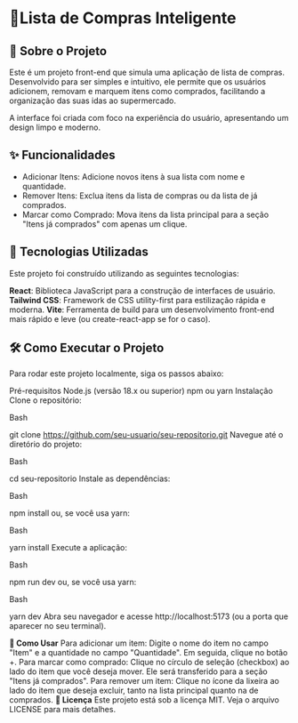 <h1>🛒Lista de Compras Inteligente</h1>
<h2>📝 Sobre o Projeto</h2>
<p>Este é um projeto front-end que simula uma aplicação de lista de compras. Desenvolvido para ser simples e intuitivo, ele permite que os usuários adicionem, removam e marquem itens como comprados, facilitando a organização das suas idas ao supermercado.</p>

<p>A interface foi criada com foco na experiência do usuário, apresentando um design limpo e moderno.</p>

<h2>✨ Funcionalidades</h2>
<ul>
  <li>Adicionar Itens: Adicione novos itens à sua lista com nome e quantidade.</li>
  <li>Remover Itens: Exclua itens da lista de compras ou da lista de já comprados.</li>
  <li>Marcar como Comprado: Mova itens da lista principal para a seção "Itens já comprados" com apenas um clique.</li>
</ul>
<h2>🚀 Tecnologias Utilizadas</h2>
<p>Este projeto foi construído utilizando as seguintes tecnologias:</p>

<strong>React</strong>: Biblioteca JavaScript para a construção de interfaces de usuário.
<strong>Tailwind CSS</strong>: Framework de CSS utility-first para estilização rápida e moderna.
<strong>Vite</strong>: Ferramenta de build para um desenvolvimento front-end mais rápido e leve (ou create-react-app se for o caso).
<h2>🛠️ Como Executar o Projeto</h2>
Para rodar este projeto localmente, siga os passos abaixo:

Pré-requisitos
Node.js (versão 18.x ou superior)
npm ou yarn
Instalação
Clone o repositório:

Bash

git clone https://github.com/seu-usuario/seu-repositorio.git
Navegue até o diretório do projeto:

Bash

cd seu-repositorio
Instale as dependências:

Bash

npm install
ou, se você usa yarn:

Bash

yarn install
Execute a aplicação:

Bash

npm run dev
ou, se você usa yarn:

Bash

yarn dev
Abra seu navegador e acesse http://localhost:5173 (ou a porta que aparecer no seu terminal).

<strong>📖 Como Usar</strong>
Para adicionar um item: Digite o nome do item no campo "Item" e a quantidade no campo "Quantidade". Em seguida, clique no botão +.
Para marcar como comprado: Clique no círculo de seleção (checkbox) ao lado do item que você deseja mover. Ele será transferido para a seção "Itens já comprados".
Para remover um item: Clique no ícone da lixeira ao lado do item que deseja excluir, tanto na lista principal quanto na de comprados.
<strong>📄 Licença</strong>
Este projeto está sob a licença MIT. Veja o arquivo LICENSE para mais detalhes.
